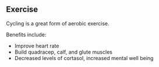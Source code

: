 ## Exercise
Cycling is a great form of aerobic exercise.

Benefits include:
- Improve heart rate
- Build quadracep, calf, and glute muscles
- Decreased levels of cortasol, increased mental well being
